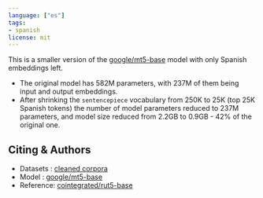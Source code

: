 ```yaml
---
language: ["es"]
tags:
- spanish
license: mit
---
```

This is a smaller version of the [google/mt5-base](https://huggingface.co/google/mt5-base) model with only Spanish embeddings left. 
* The original model has 582M parameters, with 237M of them being input and output embeddings. 
* After shrinking the `sentencepiece` vocabulary from 250K to 25K (top 25K Spanish tokens) the number of model parameters reduced to 237M parameters, and model size reduced from 2.2GB to 0.9GB - 42% of the original one.

## Citing & Authors
- Datasets : [cleaned corpora](https://github.com/crscardellino/sbwce)
- Model : [google/mt5-base](https://huggingface.co/google/mt5-base)
- Reference: [cointegrated/rut5-base](https://huggingface.co/cointegrated/rut5-base)
